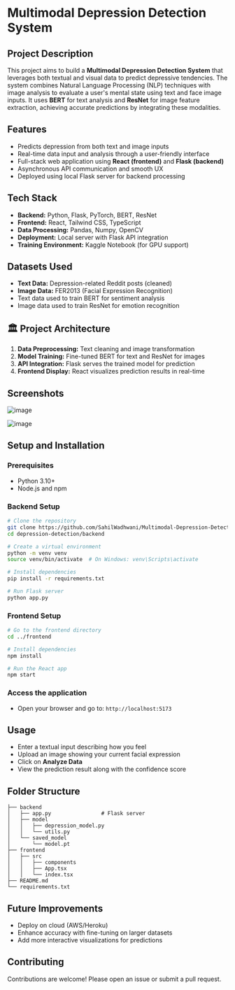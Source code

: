 # Multimodal Depression Detection System

##  Project Description

This project aims to build a **Multimodal Depression Detection System** that leverages both textual and visual data to predict depressive tendencies. The system combines Natural Language Processing (NLP) techniques with image analysis to evaluate a user's mental state using text and face image inputs. It uses **BERT** for text analysis and **ResNet** for image feature extraction, achieving accurate predictions by integrating these modalities.

##  Features

* Predicts depression from both text and image inputs
* Real-time data input and analysis through a user-friendly interface
* Full-stack web application using **React (frontend)** and **Flask (backend)**
* Asynchronous API communication and smooth UX
* Deployed using local Flask server for backend processing

##  Tech Stack

* **Backend:** Python, Flask, PyTorch, BERT, ResNet
* **Frontend:** React, Tailwind CSS, TypeScript
* **Data Processing:** Pandas, Numpy, OpenCV
* **Deployment:** Local server with Flask API integration
* **Training Environment:** Kaggle Notebook (for GPU support)

##  Datasets Used

* **Text Data:** Depression-related Reddit posts (cleaned)
* **Image Data:** FER2013 (Facial Expression Recognition)
* Text data used to train BERT for sentiment analysis
* Image data used to train ResNet for emotion recognition

## 🏛 Project Architecture

1. **Data Preprocessing:** Text cleaning and image transformation
2. **Model Training:** Fine-tuned BERT for text and ResNet for images
3. **API Integration:** Flask serves the trained model for prediction
4. **Frontend Display:** React visualizes prediction results in real-time

##  Screenshots

![image](https://github.com/user-attachments/assets/db3aaccf-a64f-4af6-b1bd-5890c579c3f4)

![image](https://github.com/user-attachments/assets/ab4762d7-577a-4928-97f5-aa7ef428de0e)


##  Setup and Installation

### Prerequisites

* Python 3.10+
* Node.js and npm

### Backend Setup

```bash
# Clone the repository
git clone https://github.com/SahilWadhwani/Multimodal-Depression-Detection.git
cd depression-detection/backend

# Create a virtual environment
python -m venv venv
source venv/bin/activate  # On Windows: venv\Scripts\activate

# Install dependencies
pip install -r requirements.txt

# Run Flask server
python app.py
```

### Frontend Setup

```bash
# Go to the frontend directory
cd ../frontend

# Install dependencies
npm install

# Run the React app
npm start
```

### Access the application

* Open your browser and go to: `http://localhost:5173`

##  Usage

* Enter a textual input describing how you feel
* Upload an image showing your current facial expression
* Click on **Analyze Data**
* View the prediction result along with the confidence score

##  Folder Structure

```
├── backend
│   ├── app.py                # Flask server
│   ├── model
│   │   ├── depression_model.py
│   │   └── utils.py
│   └── saved_model
│       └── model.pt
├── frontend
│   ├── src
│   │   ├── components
│   │   ├── App.tsx
│   │   └── index.tsx
├── README.md
└── requirements.txt
```

##  Future Improvements

* Deploy on cloud (AWS/Heroku)
* Enhance accuracy with fine-tuning on larger datasets
* Add more interactive visualizations for predictions

##  Contributing

Contributions are welcome! Please open an issue or submit a pull request.

